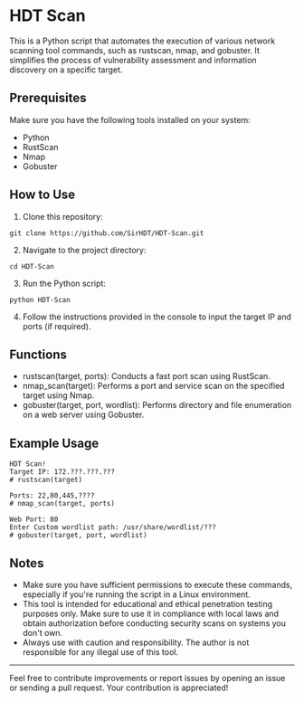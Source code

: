 # HDT Scan

This is a Python script that automates the execution of various network scanning tool commands, such as rustscan, nmap, and gobuster. It simplifies the process of vulnerability assessment and information discovery on a specific target.

## Prerequisites

Make sure you have the following tools installed on your system:

- Python
- RustScan
- Nmap
- Gobuster

## How to Use

1. Clone this repository:
```
git clone https://github.com/SirHDT/HDT-Scan.git
```
2. Navigate to the project directory:
```
cd HDT-Scan
```
3. Run the Python script:
```
python HDT-Scan
```
4. Follow the instructions provided in the console to input the target IP and ports (if required).

## Functions

- rustscan(target, ports): Conducts a fast port scan using RustScan.
- nmap_scan(target): Performs a port and service scan on the specified target using Nmap.
- gobuster(target, port, wordlist): Performs directory and file enumeration on a web server using Gobuster.

## Example Usage

```
HDT Scan!
Target IP: 172.???.???.???
# rustscan(target)

Ports: 22,80,445,????
# nmap_scan(target, ports)

Web Port: 80
Enter Custom wordlist path: /usr/share/wordlist/???
# gobuster(target, port, wordlist)
```

## Notes

- Make sure you have sufficient permissions to execute these commands, especially if you're running the script in a Linux environment.
- This tool is intended for educational and ethical penetration testing purposes only. Make sure to use it in compliance with local laws and obtain authorization before conducting security scans on systems you don't own.
- Always use with caution and responsibility. The author is not responsible for any illegal use of this tool.

---

Feel free to contribute improvements or report issues by opening an issue or sending a pull request. Your contribution is appreciated!
